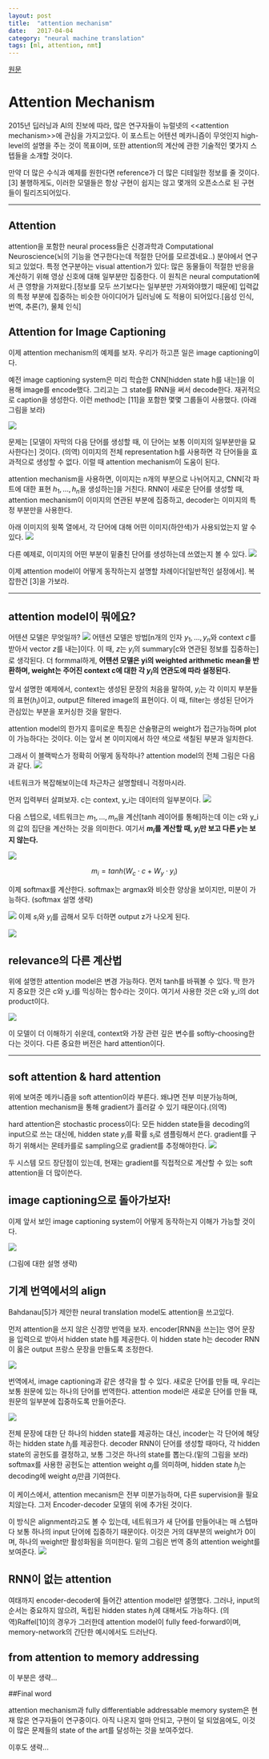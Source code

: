 ```yaml
---
layout: post
title:  "attention mechanism"
date:   2017-04-04
category: "neural machine translation"
tags: [ml, attention, nmt]
---
```

[원문](https://blog.heuritech.com/2016/01/20/attention-mechanism/)

# Attention Mechanism

 2015년 딥러닝과 AI의 진보에 따라, 많은 연구자들이 뉴럴넷의 \<\<attention mechanism\>\>에 관심을 가지고있다. 이 포스트는 어텐션 메카니즘이 무엇인지 high-level의 설명을 주는 것이 목표이며, 또한 attention의 계산에 관한 기술적인 몇가지 스텝들을 소개할 것이다.
 
 만약 더 많은 수식과 예제를 원한다면 reference가 더 많은 디테일한 정보를 줄 것이다. [3] 불행하게도, 이러한 모델들은 항상 구현이 쉽지는 않고 몇개의 오픈소스로 된 구현들이 릴리즈되어있다.

---

## Attention

attention을 포함한 neural process들은 신경과학과 Computational Neuroscience(뇌의 기능을 연구한다는데 적절한 단어를 모르겠네요..) 분야에서 연구되고 있었다. 특정 연구분야는 visual attention가 있다: 많은 동물들이 적절한 반응을 계산하기 위해 영상 신호에 대해 일부분만 집중한다. 이 원칙은 neural computation에서 큰 영향을 가져왔다.[정보를 모두 쓰기보다는 일부분만 가져와야했기 때문에] 입력값의 특정 부분에 집중하는 비슷한 아이디어가 딥러닝에 도 적용이 되어있다.[음성 인식, 번역, 추론(?), 물체 인식]

## Attention for Image Captioning
이제 attention mechanism의 예제를 보자. 우리가 하고픈 일은 image captioning이다.

예전 image captioning system은 미리 학습한 CNN[hidden state h를 내는]을 이용해 image를 encode했다. 그리고는 그 state를 RNN을 써서 decode한다. 재귀적으로 caption을 생성한다. 이런 method는 [11]을 포함한 몇몇 그룹들이 사용했다. (아래 그림을 보라) 

![](https://heuritech.files.wordpress.com/2016/01/caption_basic1.png?w=477&h=549)

문제는 [모델이 자막의 다음 단어를 생성할 때, 이 단어는 보통 이미지의 일부분만을 묘사한다는] 것이다. (의역) 이미지의 전체 representation h를 사용하면 각 단어들을 효과적으로 생성할 수 없다. 이럴 때 attention mechanism이 도움이 된다.

attention mechanism을 사용하면, 이미지는 n개의 부분으로 나뉘어지고, CNN[각 파트에 대한 표현 $h_1,...,h_n$을 생성하는]을 거친다. RNN이 새로운 단어를 생성할 때, attention mechanism이 이미지의 연관된 부분에 집중하고, decoder는 이미지의 특정 부분만을 사용한다. 

아래 이미지의 윗쪽 열에서, 각 단어에 대해 어떤 이미지(하얀색)가 사용되었는지 알 수 있다.
![](https://heuritech.files.wordpress.com/2016/01/attention_bird.png?w=470)

다른 예제로, 이미지의 어떤 부분이 밑줄친 단어를 생성하는데 쓰였는지 볼 수 있다.
![](https://heuritech.files.wordpress.com/2016/01/attention_captions.png?w=470)

이제 attention model이 어떻게 동작하는지 설명할 차례이다[일반적인 설정에서]. 복잡한건 [3]을 가보라.

---

## attention model이 뭐에요?

어텐션 모델은 무엇일까?
![](https://heuritech.files.wordpress.com/2016/01/high_attentionmodel-svg.png)
어텐션 모델은 방법[n개의 인자 $y_1,...,y_n$와 context $c$를 받아서 vector $z$를 내는]이다. 이 때, $z$는 $y_i$의 summary[c와 연관된 정보를 집중하는]로 생각된다. 더 formmal하게, **어텐션 모델은 yi의 weighted arithmetic mean을 반환하며, weight는 주어진 context c에 대한 각 $y_i$의 연관도에 따라 설정된다.**

앞서 설명한 예제에서, context는 생성된 문장의 처음을 말하여, $y_i$는 각 이미지 부분들의 표현($h_i$)이고, output은 filtered image의 표현이다. 이 때, filter는 생성된 단어가 관심있는 부분을 포커싱한 것을 말한다.

attention model의 한가지 흥미로운 특징은 산술평균의 weight가 접근가능하며 plot이 가능하다는 것이다. 이는 앞서 본 이미지에서 하얀 색으로 색칠된 부분과 일치한다.

그래서 이 블랙박스가 정확히 어떻게 동작하나? attention model의 전체 그림은 다음과 같다.
![](https://heuritech.files.wordpress.com/2016/01/detail_attentionmodel1.png?w=470)

네트워크가 복잡해보이는데 차근차근 설명할테니 걱정마시라.

먼저 입력부터 살펴보자. c는 context, y_i는 데이터의 일부분이다.
![](https://heuritech.files.wordpress.com/2016/01/detail_attentionmodel_step01.png?w=470)

다음 스텝으로, 네트워크는 $m_1, ..., m_n$을 계산[tanh 레이어를 통해]하는데 이는 c와 y_i의 값의 집단을 계산하는 것을 의미한다. 여기서 **$m_i$를 계산할 때, $y_i$만 보고 다른 $y$는 보지 않는다.**

![](https://heuritech.files.wordpress.com/2016/01/detail_attentionmodel_step12.png?w=470)

$$m_i = tanh(W_c \cdot c + W_y \cdot y_i)$$

이제 softmax를 계산한다. softmax는 argmax와 비슷한 양상을 보이지만, 미분이 가능하다. (softmax 설명 생략)

![](https://heuritech.files.wordpress.com/2016/01/detail_attentionmodel_step22.png?w=470)
이제 $s_i$와 $y_i$를 곱해서 모두 더하면 output z가 나오게 된다.

![](https://heuritech.files.wordpress.com/2016/01/detail_attentionmodel_step32.png?w=470)

## relevance의 다른 계산법

위에 설명한 attention model은 변경 가능하다. 먼저 tanh를 바꿔볼 수 있다. 딱 한가지 중요한 것은 c와 y_i를 믹싱하는 함수라는 것이다. 여기서 사용한 것은 c와 y_i의 dot product이다.

![](https://heuritech.files.wordpress.com/2016/01/detail_attentionmodel_dotproduct1.png)

이 모델이 더 이해하기 쉬운데, context와 가장 관련 깊은 변수를 softly-choosing한다는 것이다. 다른 중요한 버전은 hard attention이다.

---

## soft attention & hard attention

위에 보여준 메카니즘을 soft attention이라 부른다. 왜냐면 전부 미분가능하며, attention mechanism을 통해 gradient가 흘러갈 수 있기 때문이다.(의역)

hard attention은 stochastic process이다: 모든 hidden state들을 decoding의 input으로 쓰는 대신에, hidden state $y_i$를 확률 $s_i$로 샘플링해서 쓴다. gradient를 구하기 위해서는 몬테카를로 sampling으로 gradient를 추정해야한다.
![](https://heuritech.files.wordpress.com/2016/01/detail_attentionmodel_hardattention.png?w=681&h=476)

두 시스템 모드 장단점이 있는데, 현재는 gradient를 직접적으로 계산할 수 있는 soft attention을 더 많이쓴다.

## image captioning으로 돌아가보자!

이제 앞서 보인 image captioning system이 어떻게 동작하는지 이해가 가능할 것이다.

![](https://heuritech.files.wordpress.com/2016/01/caption_attention1.png?w=470)

(그림에 대한 설명 생략)

## 기계 번역에서의 align

Bahdanau[5]가 제안한 neural translation model도 attention을 쓰고있다.

먼저 attention을 쓰지 않은 신경망 번역을 보자. encoder[RNN을 쓰는]는 영어 문장을 입력으로 받아서 hidden state h를 제공한다. 이 hidden state h는 decoder RNN이 옳은 output 프랑스 문장을 만들도록 조정한다.

![](https://heuritech.files.wordpress.com/2016/01/trad_basic2.png?w=521&h=672)

번역에서, image captioning과 같은 생각을 할 수 있다. 새로운 단어를 만들 때, 우리는 보통 원문에 있는 하나의 단어를 번역한다. attention model은 새로운 단어를 만들 때, 원문의 일부분에 집중하도록 만들어준다.

![](https://heuritech.files.wordpress.com/2016/01/trad_attention1.png?w=470)

전체 문장에 대한 단 하나의 hidden state를 제공하는 대신, incoder는 각 단어에 해당하는 hidden state $h_j$를 제공한다. decoder RNN이 단어를 생성할  때마다, 각 hidden state의 공헌도를 결정하고, 보통 그것은 하나의 state를 뽑는다.(밑의 그림을 보라) softmax를 사용한 공헌도는 attention weight $a_j$를 의미하며, hidden state $h_j$는 decoding에 weight $a_j$만큼 기여한다.

이 케이스에서, attention mecanism은 전부 미분가능하며, 다른 supervision을 필요치않는다. 그저 Encoder-decoder 모델의 위에 추가된 것이다. 

이 방식은 alignment라고도 볼 수 있는데, 네트워크가 새 단어를 만들어내는 매 스텝마다 보통 하나의 input 단어에 집중하기 때문이다. 이것은 거의 대부분의 weight가 0이며, 하나의 weight만 활성화됨을 의미한다. 밑의 그림은 번역 중의 attention weight를 보여준다.
![](https://heuritech.files.wordpress.com/2016/01/alignment_badhanau.png?w=470&h=503)

## RNN이 없는 attention

여태까지 encoder-decoder에 들어간 attention model만 설명했다. 그러나, input의 순서는 중요하지 않으려, 독립된 hidden states $h_j$에 대해서도 가능하다. (의역)Raffel[10]의 경우가 그러한데 attention model이 fully feed-forward이며, memory-network의 간단한 예시에서도 드러난다.

## from attention to memory addressing
이 부분은 생략...

##Final word

attention mechanism과 fully differentiable addressable memory system은 현재 많은 연구자들이 연구중이다. 아직 나온지 얼마 안되고, 구현이 덜 되었음에도, 이것이 많은 문제들의 state of the art를 달성하는 것을 보여주었다.

이후도 생략...